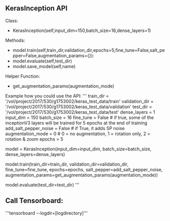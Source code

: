 ## KerasInception API

Class:
* KerasInception(self,input_dim=150,batch_size=16,dense_layers=1)

Methods:
* model.train(self,train_dir,validation_dir,epochs=5,fine_tune=False,salt_pepper=False,augmentation_params={}):
* model.evaluate(self,test_dir)
* model.save_model(self,name)

Helper Function:
* get_augmentation_params(augmentation_mode)

Example how you could use the API:
'''
  train_dir = '/vol/project/2017/530/g1753002/keras_test_data/train'
  validation_dir = '/vol/project/2017/530/g1753002/keras_test_data/validation'
  test_dir = '/vol/project/2017/530/g1753002/keras_test_data/test'
  dense_layers = 1
  input_dim = 150
  batch_size = 16
  fine_tune = False # if true, some of the inceptionV3 layers will be trained for 5 epochs at the end of training
  add_salt_pepper_noise = False # if True, it adds SP noise
  augmentation_mode = 0 # 0 = no augmentation, 1 = rotation only, 2 = rotation & zoom
  epochs = 5

  model = KerasInception(input_dim=input_dim,
                          batch_size=batch_size,
                          dense_layers=dense_layers)

  model.train(train_dir=train_dir,
              validation_dir=validation_dir,
              fine_tune=fine_tune,
              epochs=epochs,
              salt_pepper=add_salt_pepper_noise,
              augmentation_params=get_augmentation_params(augmentation_mode))

  model.evaluate(test_dir=test_dir)
'''

## Call Tensorboard:
'''tensorboard --logdir=[logdirectory]'''
